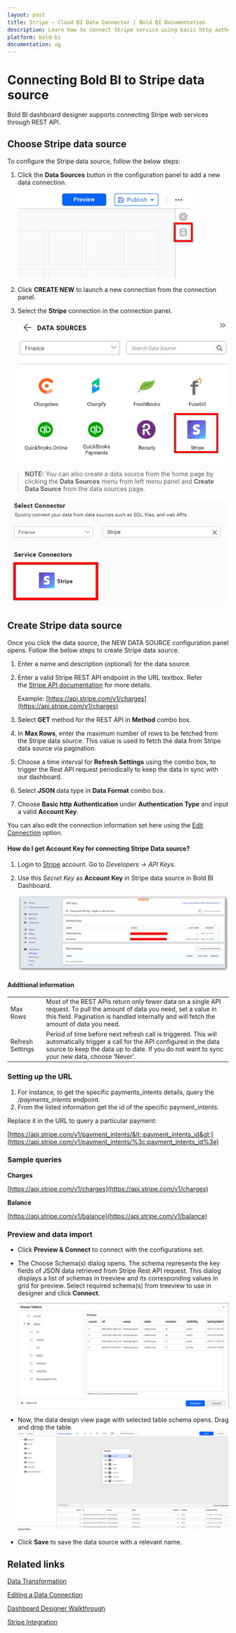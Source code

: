 ```yaml
---
layout: post
title: Stripe – Cloud BI Data Connector | Bold BI Documentation
description: Learn how to connect Stripe service using basic http authentication through REST API endpoint with Bold BI Cloud.
platform: bold-bi
documentation: ug
---
```


# Connecting Bold BI to Stripe data source
Bold BI dashboard designer supports connecting Stripe web services through REST API. 

## Choose Stripe data source
To configure the Stripe data source, follow the below steps:
1. Click the **Data Sources** button in the configuration panel to add a new data connection.

   ![Data source icon](/static/assets/cloud/working-with-datasource/data-connectors/images/common/DataSourcesIcon.png)

2. Click **CREATE NEW** to launch a new connection from the connection panel.
3. Select the **Stripe** connection in the connection panel.

   ![Choose data source](/static/assets/cloud/working-with-datasource/data-connectors/images/Stripe/ChooseDS.png)

> **NOTE:** You can also create a data source from the home page by clicking the **Data Sources** menu from left menu panel and **Create Data Source** from the data sources page.

   ![Choose data source from server](/static/assets/cloud/working-with-datasource/data-connectors/images/Stripe/ChooseDS_Server.png)


## Create Stripe data source
Once you click the data source, the NEW DATA SOURCE configuration panel opens. Follow the below steps to create Stripe data source.
1. Enter a name and description (optional) for the data source.
2. Enter a valid Stripe REST API endpoint in the URL textbox. Refer the [Stripe API documentation](https://stripe.com/docs/api) for more details.

    Example: [https://api.stripe.com/v1/charges](https://api.stripe.com/v1/charges)    

3. Select **GET** method for the REST API in **Method** combo box.
4. In **Max Rows**, enter the maximum number of rows to be fetched from the Stripe data source. This value is used to fetch the data from Stripe data source via pagination.
5. Choose a time interval for **Refresh Settings** using the combo box, to trigger the Rest API request periodically to keep the data in sync with our dashboard.  
6. Select **JSON** data type in **Data Format** combo box.
7. Choose **Basic http Authentication** under **Authentication Type** and input a valid **Account Key**.

You can also edit the connection information set here using the [Edit Connection](/cloud-bi/working-with-data-source/editing-a-data-connection/) option.

#### How do I get Account Key for connecting Stripe Data source?
1. Login to [Stripe](https://dashboard.stripe.com/login) account. Go to *Developers -> API Keys*.
2. Use this *Secret Key* as **Account Key** in Stripe data source in Bold BI Dashboard.

   ![Reveal API Key](/static/assets/cloud/working-with-datasource/data-connectors/images/Stripe/APIKey.png)

#### Additional information
<table width="600">
<tr>
<td>
Max Rows
</td>
<td>
Most of the REST APIs return only fewer data on a single API request. To pull the amount of data you need, set a value in this field.  
Pagination is handled internally and will fetch the amount of data you need.
</td>
</tr>
<tr>
<td>
Refresh Settings
</td>
<td>
Period of time before next refresh call is triggered. This will automatically trigger a call for the API configured in the data source to keep the data up to date. If you do not want to sync your new data, choose ‘Never’.
</td>
</tr>
</table>

### Setting up the URL

1. For instance, to get the specific payments_intents details, query the <i>/payments_intents</i> endpoint.
2. From the listed information get the id of the specific payment_intents.

Replace it in the URL to query a particular payment:

[https://api.stripe.com/v1/payment_intents/&lt;:payment_intents_id&gt;](https://api.stripe.com/v1/payment_intents/%3c:payment_intents_id%3e)

### Sample queries
**Charges**

[https://api.stripe.com/v1/charges](https://api.stripe.com/v1/charges)

**Balance**

[https://api.stripe.com/v1/balance](https://api.stripe.com/v1/balance)

### Preview and data import
* Click **Preview & Connect** to connect with the configurations set.
* The Choose Schema(s) dialog opens. The schema represents the key fields of JSON data retrieved from Stripe Rest API request. This dialog displays a list of schemas in treeview and its corresponding values in grid for preview. Select required schema(s) from treeview to use in designer and click **Connect**.

   ![Preview](/static/assets/cloud/working-with-datasource/data-connectors/images/common/Preview.png)

* Now, the data design view page with selected table schema opens. Drag and drop the table.
   ![Query Editor](/static/assets/cloud/working-with-datasource/data-connectors/images/common/QueryEditor.png)

* Click **Save** to save the data source with a relevant name.

## Related links
[Data Transformation](/cloud-bi/working-with-data-source/transforming-data/joining-table/)

[Editing a Data Connection](/cloud-bi/working-with-data-source/editing-a-data-connection/)   

[Dashboard Designer Walkthrough](/cloud-bi/getting-started/quick-start/)

[Stripe Integration](https://www.boldbi.com/integrations/stripe?utm_source=syncfusion&utm_medium=documentation&utm_campaign=boldbistripeintegration)